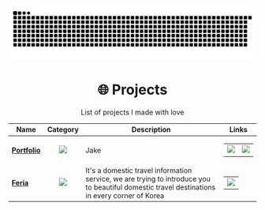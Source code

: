 ![snake gif](https://github.com/iamhoonpark/iamhoonpark/blob/output/github-contribution-grid-snake.svg)

<div align='center'>
  
  # 🌐 **Projects**
    
List of projects I made with love
  
  | Name | Category | Description | Links |
  | --- | :---: | --- | --- |
  | <a href="https://iamhoonpark.github.io"><b>Portfolio</b></a> | [![](https://img.shields.io/badge/💻-%20Portfolio-informational?style=flat&logoColor=white&color=3498db)](https://iamhoonpark.github.io) | Jake | <table><tr><td> [![](https://img.shields.io/badge/-🌎-informational?style=flat&logoColor=black&color=white)](https://iamhoonpark.github.io) </td><td> [![](https://img.shields.io/badge/--informational?style=flat&logo=github&logoColor=black&color=white)](https://github.com/iamhoonpark/iamhoonpark.github.io) </td></tr></table> |
  | <a href="https://github.com/iamhoonpark/project-team-feria"><b>Feria</b></a> | [![](https://img.shields.io/badge/💻-%20Portfolio-informational?style=flat&logoColor=white&color=3498db)](https://github.com/iamhoonpark/project-team-feria) | It's a domestic travel information service, we are trying to introduce you to beautiful domestic travel destinations in every corner of Korea | <table><tr><td> [![](https://img.shields.io/badge/--informational?style=flat&logo=github&logoColor=black&color=white)](https://github.com/iamhoonpark/project-team-feria) </td></tr></table> |
  
</div>

